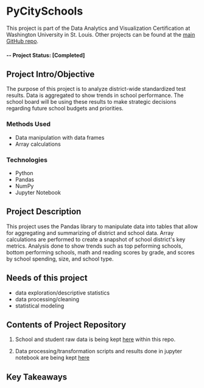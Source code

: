 # PyCitySchools
This project is part of the Data Analytics and Visualization Certification at Washington University in St. Louis.  Other projects can be found at the [main GitHub repo](https://github.com/jfandata).

#### -- Project Status: [Completed]

## Project Intro/Objective
The purpose of this project is to analyze district-wide standardized test results. Data is aggregated to show trends in school performance. The school board will be using these results to make strategic decisions regarding future school budgets and priorities. 

### Methods Used
* Data manipulation with data frames
* Array calculations

### Technologies
* Python
* Pandas
* NumPy
* Jupyter Notebook 

## Project Description
This project uses the Pandas library to manipulate data into tables that allow for aggregating and summarizing of district and school data. Array calculations are performed to create a snapshot of school district's key metrics. Analysis done to show trends such as top peforming schools, bottom performing schools, math and reading scores by grade, and scores by school spending, size, and school type. 

## Needs of this project

- data exploration/descriptive statistics
- data processing/cleaning
- statistical modeling

## Contents of Project Repository

1. School and student raw data is being kept [here](https://github.com/jfandata/PANDAS_PyCitySchools/tree/master/Resources) within this repo.

2. Data processing/transformation scripts and results done in jupyter notebook are being kept [here](https://github.com/jfandata/PANDAS_PyCitySchools/blob/master/PyCitySchools_starter.ipynb)

## Key Takeaways

